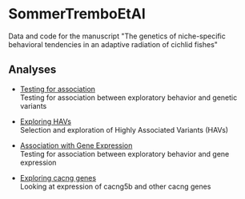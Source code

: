 # SommerTremboEtAl

Data and code for the manuscript "The genetics of niche-specific behavioral tendencies in an adaptive radiation of cichlid fishes"

## Analyses

* [Testing for association](TestingForAssociation/)<br>Testing for association between exploratory behavior and genetic variants

* [Exploring HAVs](ExploringHAVs/)<br>Selection and exploration of Highly Associated Variants (HAVs)

* [Association with Gene Expression](eWAS/)<br>Testing for association between exploratory behavior and gene expression

* [Exploring cacng genes](cacngExploration/)<br>Looking at expression of cacng5b and other cacng genes 
